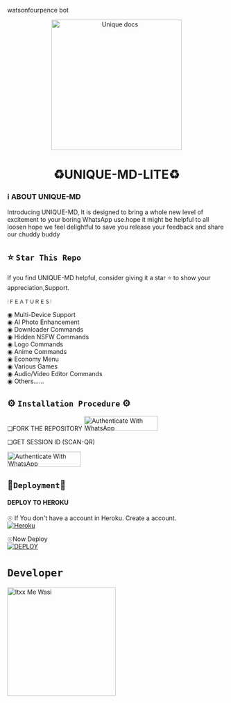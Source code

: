watsonfourpence bot<p align="center">
  <a href="https://github.com/Itxxwasi/UNIQUE-MD">
    <img alt="Unique docs" height="300" src="https://i.imgur.com/GTxuIJ0.jpeg">
  </a>
</p>
    



<h1 align="center"> ♻️UNIQUE-MD-LITE♻️ </h1> 

 ### ℹ️ **ABOUT UNIQUE-MD**
 Introducing UNIQUE-MD, It is designed to bring a whole new level of excitement to your boring WhatsApp use.hope it might be helpful to all loosen hope we feel delightful to save you release your feedback and share our chuddy buddy </p>



   
   

  



## ⭐ `Star This Repo`
If you find UNIQUE-MD helpful, consider giving it a star ⭐ to show your appreciation,Support.



`🕯ＦＥＡＴＵＲＥＳ🕯`


◉ Multi-Device Support  
◉ AI Photo Enhancement  
◉ Downloader Commands  
◉ Hidden NSFW Commands  
◉ Logo Commands  
◉ Anime Commands  
◉ Economy Menu  
◉ Various Games  
◉ Audio/Video Editor Commands                   
◉ Others...... 

## ⚙️ ```Installation Procedure``` ⚙️


❏FORK THE REPOSITORY 
  <a href="https://github.com/Itxxwasi/UNIQUE-MD/fork" target="_blank">
  <img src="https://img.shields.io/badge/FORK UNIQUE-black?style=for-the-badge&logo=render" alt="Authenticate With WhatsApp" width="170" height="34">
</a>




❏GET SESSION ID 
(SCAN-QR)           
 
<a href="https://wasi-md-session-94e1490060bc.herokuapp.com/" target="_blank">
  <img src="https://img.shields.io/badge/SESSION ID-black?style=for-the-badge&logo=render" alt="Authenticate With WhatsApp" width="170" height="34">
</a>





## 🎈`Deployment`🎈
#### DEPLOY TO HEROKU 

☉ If You don't have a account in Heroku. Create a account.
    <br>
<a href='https://signup.heroku.com/' target="_blank"><img alt='Heroku' src='https://img.shields.io/badge/-Create-black?style=for-the-badge&logo=heroku&logoColor=white'/></a>

☉Now Deploy
    <br>
<a href='https://dashboard.heroku.com/new?template=https://github.com/Itxxwasi/UNIQUE-MD' target="_blank"><img alt='DEPLOY' src='https://img.shields.io/badge/-DEPLOY-black?style=for-the-badge&logo=heroku&logoColor=white'/></a>

# `Developer`

 <a href="https://github.com/Itxxwasi"><img src="https://github.com/Itxxwasi.png" width="250" height="250" alt="Itxx Me Wasi"/></a>




